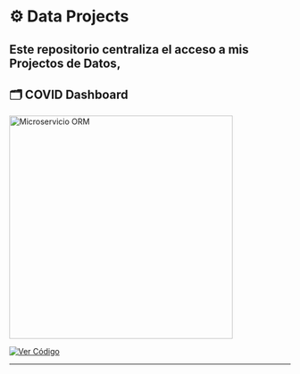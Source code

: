 # ⚙️ Data Projects

Este repositorio centraliza el acceso a mis Projectos de Datos, 
---

## 🗂️ COVID Dashboard

<img src="https://i.ibb.co/WpVpHqpF/data-projects.jpg" alt="Microservicio ORM" width="400"/>

[![Ver Código](https://img.shields.io/badge/Ver%20Código-blue?style=for-the-badge)](https://github.com/MrMoss12-cmd/covid_dashboard)

---

